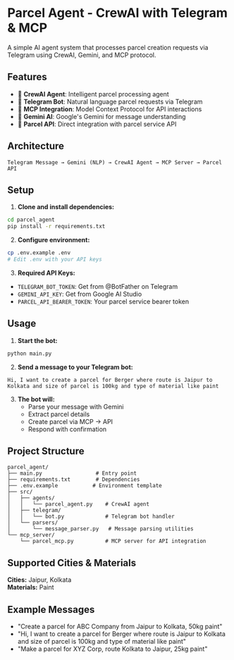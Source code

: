 # Parcel Agent - CrewAI with Telegram & MCP

A simple AI agent system that processes parcel creation requests via Telegram using CrewAI, Gemini, and MCP protocol.

## Features

- 🤖 **CrewAI Agent**: Intelligent parcel processing agent
- 📱 **Telegram Bot**: Natural language parcel requests via Telegram
- 🔗 **MCP Integration**: Model Context Protocol for API interactions
- 🧠 **Gemini AI**: Google's Gemini for message understanding
- 🚚 **Parcel API**: Direct integration with parcel service API

## Architecture

```
Telegram Message → Gemini (NLP) → CrewAI Agent → MCP Server → Parcel API
```

## Setup

1. **Clone and install dependencies:**
```bash
cd parcel_agent
pip install -r requirements.txt
```

2. **Configure environment:**
```bash
cp .env.example .env
# Edit .env with your API keys
```

3. **Required API Keys:**
- `TELEGRAM_BOT_TOKEN`: Get from @BotFather on Telegram
- `GEMINI_API_KEY`: Get from Google AI Studio
- `PARCEL_API_BEARER_TOKEN`: Your parcel service bearer token

## Usage

1. **Start the bot:**
```bash
python main.py
```

2. **Send a message to your Telegram bot:**
```
Hi, I want to create a parcel for Berger where route is Jaipur to Kolkata and size of parcel is 100kg and type of material like paint
```

3. **The bot will:**
   - Parse your message with Gemini
   - Extract parcel details
   - Create parcel via MCP → API
   - Respond with confirmation

## Project Structure

```
parcel_agent/
├── main.py                 # Entry point
├── requirements.txt        # Dependencies
├── .env.example           # Environment template
├── src/
│   ├── agents/
│   │   └── parcel_agent.py    # CrewAI agent
│   ├── telegram/
│   │   └── bot.py             # Telegram bot handler
│   └── parsers/
│       └── message_parser.py   # Message parsing utilities
└── mcp_server/
    └── parcel_mcp.py          # MCP server for API integration
```

## Supported Cities & Materials

**Cities:** Jaipur, Kolkata  
**Materials:** Paint

## Example Messages

- "Create a parcel for ABC Company from Jaipur to Kolkata, 50kg paint"
- "Hi, I want to create a parcel for Berger where route is Jaipur to Kolkata and size of parcel is 100kg and type of material like paint"
- "Make a parcel for XYZ Corp, route Kolkata to Jaipur, 25kg paint"